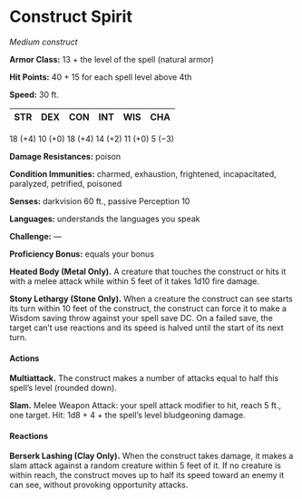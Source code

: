 # Construct Spirit
*Medium construct*

**Armor Class:** 13 + the level of the spell (natural armor)

**Hit Points:** 40 + 15 for each spell level above 4th

**Speed:** 30 ft.

**STR**|**DEX**|**CON**|**INT**|**WIS**|**CHA**
-------|-------|-------|-------|-------|-------
18 (+4)	10 (+0)	18 (+4)	14 (+2)	11 (+0)	5 (−3)

**Damage Resistances:** poison

**Condition Immunities:** charmed, exhaustion, frightened, incapacitated, paralyzed, petrified, poisoned

**Senses:** darkvision 60 ft., passive Perception 10

**Languages:** understands the languages you speak

**Challenge:** —

**Proficiency Bonus:** equals your bonus

**Heated Body (Metal Only).** A creature that touches the construct or hits it with a melee attack while within 5 feet of it takes 1d10 fire damage.

**Stony Lethargy (Stone Only).** When a creature the construct can see starts its turn within 10 feet of the construct, the construct can force it to make a Wisdom saving throw against your spell save DC. On a failed save, the target can’t use reactions and its speed is halved until the start of its next turn.

#### Actions
**Multiattack.** The construct makes a number of attacks equal to half this spell’s level (rounded down).

**Slam.** Melee Weapon Attack: your spell attack modifier to hit, reach 5 ft., one target. Hit: 1d8 + 4 + the spell’s level bludgeoning damage.

#### Reactions
**Berserk Lashing (Clay Only).** When the construct takes damage, it makes a slam attack against a random creature within 5 feet of it. If no creature is within reach, the construct moves up to half its speed toward an enemy it can see, without provoking opportunity attacks.
